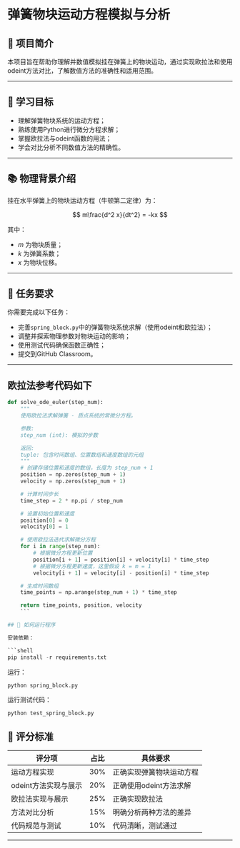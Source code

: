 # 弹簧物块运动方程模拟与分析

## 📖 项目简介

本项目旨在帮助你理解并数值模拟挂在弹簧上的物块运动，通过实现欧拉法和使用odeint方法对比，了解数值方法的准确性和适用范围。

---

## 🎯 学习目标

- 理解弹簧物块系统的运动方程；
- 熟练使用Python进行微分方程求解；
- 掌握欧拉法与odeint函数的用法；
- 学会对比分析不同数值方法的精确性。

---

## 📚 物理背景介绍

挂在水平弹簧上的物块运动方程（牛顿第二定律）为：

$$
m\frac{d^2 x}{dt^2} = -kx
$$

其中：

-  $m$ 为物块质量；
-  $k$ 为弹簧系数；
-  $x$ 为物块位移。

---

## 🚩 任务要求

你需要完成以下任务：

- 完善`spring_block.py`中的弹簧物块系统求解（使用odeint和欧拉法）；
- 调整并探索物理参数对物块运动的影响；
- 使用测试代码确保函数正确性；
- 提交到GitHub Classroom。

---
## 欧拉法参考代码如下
```python
def solve_ode_euler(step_num):
    """
    使用欧拉法求解弹簧 - 质点系统的常微分方程。

    参数:
    step_num (int): 模拟的步数

    返回:
    tuple: 包含时间数组、位置数组和速度数组的元组
    """
    # 创建存储位置和速度的数组，长度为 step_num + 1
    position = np.zeros(step_num + 1)
    velocity = np.zeros(step_num + 1)

    # 计算时间步长
    time_step = 2 * np.pi / step_num

    # 设置初始位置和速度
    position[0] = 0
    velocity[0] = 1

    # 使用欧拉法迭代求解微分方程
    for i in range(step_num):
        # 根据微分方程更新位置
        position[i + 1] = position[i] + velocity[i] * time_step
        # 根据微分方程更新速度，这里假设 k = m = 1
        velocity[i + 1] = velocity[i] - position[i] * time_step

    # 生成时间数组
    time_points = np.arange(step_num + 1) * time_step

    return time_points, position, velocity
    ```

## 🚀 如何运行程序

安装依赖：

```shell
pip install -r requirements.txt
```
运行：
```shell
python spring_block.py
```
运行测试代码：
```shell
python test_spring_block.py
```


## 🎯 评分标准

| 评分项 | 占比 | 具体要求 |
|--------|------|----------|
| 运动方程实现 | 30% | 正确实现弹簧物块运动方程 |
| odeint方法实现与展示 | 20% | 正确使用odeint方法求解 |
| 欧拉法实现与展示 | 25% | 正确实现欧拉法 |
| 方法对比分析 | 15% | 明确分析两种方法的差异 |
| 代码规范与测试 | 10% | 代码清晰，测试通过 |

---